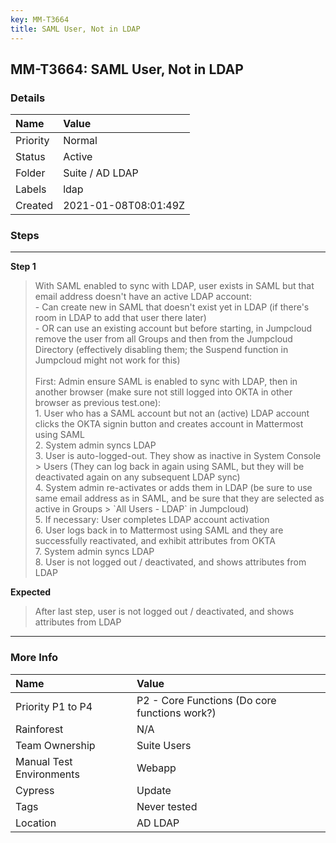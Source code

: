 ```yaml
---
key: MM-T3664
title: SAML User, Not in LDAP
---
```


## MM-T3664: SAML User, Not in LDAP

### Details

| Name     | Value                |
| :------- | :------------------- |
| Priority | Normal               |
| Status   | Active               |
| Folder   | Suite / AD LDAP      |
| Labels   | ldap                 |
| Created  | 2021-01-08T08:01:49Z |

### Steps

<hr/>

**Step 1**

> <article>With SAML enabled to sync with LDAP, user exists in SAML but that email address doesn't have an active LDAP account:<br>- Can create new in SAML that doesn't exist yet in LDAP (if there's room in LDAP to add that user there later)<br>- OR can use an existing account but before starting, in Jumpcloud remove the user from all Groups and then from the Jumpcloud Directory (effectively disabling them; the Suspend function in Jumpcloud might not work for this)<br><br>First: Admin ensure SAML is enabled to sync with LDAP, then in another browser (make sure not still logged into OKTA in other browser as previous test.one):<br>1. User who has a SAML account but not an (active) LDAP account clicks the OKTA signin button and creates account in Mattermost using SAML<br>2. System admin syncs LDAP<br>3. User is auto-logged-out. They show as inactive in System Console &gt; Users (They can log back in again using SAML, but they will be deactivated again on any subsequent LDAP sync)<br>4. System admin re-activates or adds them in LDAP (be sure to use same email address as in SAML, and be sure that they are selected as active in Groups &gt; `All Users - LDAP` in Jumpcloud)<br>5. If necessary: User completes LDAP account activation<br>6. User logs back in to Mattermost using SAML and they are successfully reactivated, and exhibit attributes from OKTA<br>7. System admin syncs LDAP<br>8. User is not logged out / deactivated, and shows attributes from LDAP</article>

**Expected**

> <article>After last step, user is not logged out / deactivated, and shows attributes from LDAP</article>

<hr/>

### More Info

| Name                     | Value                                         |
| :----------------------- | :-------------------------------------------- |
| Priority P1 to P4        | P2 - Core Functions (Do core functions work?) |
| Rainforest               | N/A                                           |
| Team Ownership           | Suite Users                                   |
| Manual Test Environments | Webapp                                        |
| Cypress                  | Update                                        |
| Tags                     | Never tested                                  |
| Location                 | AD LDAP                                       |
